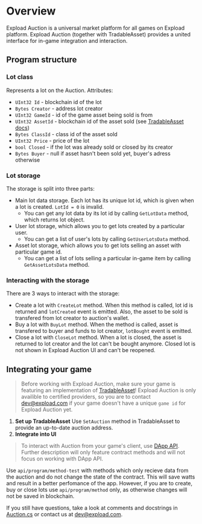 # Overview

Expload Auction is a universal market platform for all games on Expload platform. Expload Auction (together with TradableAsset) provides a united interface for in-game integration and interaction.

## Program structure

### Lot class

Represents a lot on the Auction. Attributes:

- `UInt32 Id` - blockchain id of the lot
- `Bytes Creator` - address lot creator
- `UInt32 GameId` - id of the game asset being sold is from
- `UInt32 AssetId` - blockchain id of the asset sold (see [TradableAsset docs](../tradable-asset-standard/))
- `Bytes ClassId` - class id of the asset sold
- `UInt32 Price` - price of the lot
- `bool Closed` - if the lot was already sold or closed by its creator
- `Bytes Buyer` - null if asset hasn't been sold yet, buyer's adress otherwise

### Lot storage

The storage is split into three parts:

- Main lot data storage. Each lot has its unique lot id, which is given when a lot is created. `LotId = 0` is invalid.
  - You can get any lot data by its lot id by calling `GetLotData` method, which returns lot object.
- User lot storage, which allows you to get lots created by a particular user.
  - You can get a list of user's lots by calling `GetUserLotsData` method.
- Asset lot storage, which allows you to get lots selling an asset with particular game id.
  - You can get a list of lots selling a particular in-game item by calling `GetAssetLotsData` method.

### Interacting with the storage

There are 3 ways to interact with the storage:

- Create a lot with `CreateLot` method. When this method is called, lot id is returned and `lotCreated` event is emitted. Also, the asset to be sold is transfered from lot creator to auction's wallet.
- Buy a lot with `BuyLot` method. When the method is called, asset is transfered to buyer and funds to lot creator, `lotBought` event is emitted.
- Close a lot with `CloseLot` method. When a lot is closed, the asset is returned to lot creator and the lot can't be bought anymore. Closed lot is not shown in Expload Auction UI and can't be reopened.

## Integrating your game

> Before working with Expload Auction, make sure your game is featuring an implementation of [TradableAsset](../tradable-asset-standard/)!
> Expload Auction is only availible to certified providers, so you are to contact dev@expload.com if your game doesn't have a unique `game id` for Expload Auction yet.

1. **Set up TradableAsset**
  Use `SetAuction` method in TradableAsset to provide an up-to-date auction address.
2. **Integrate into UI**
  > To interact with Auction from your game's client, use [DApp API](https://expload.com/developers/documentation/pravda/integration/dapp-api/). Further description will only feature contract methods and will not focus on working with DApp API.

  Use `api/program/method-test` with methods which only recieve data from the auction and do not change the state of the contract. This will save watts and result in a better perfomance of the app. However, if you are to create, buy or close lots use `api/program/method` only, as otherwise changes will not be saved in blockchain.

If you still have questions, take a look at comments and docstrings in [Auction.cs](https://github.com/expload/auction/blob/master/Auction/source/Auction.cs) or contact us at dev@expload.com.
